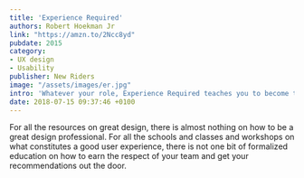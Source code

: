 ```yaml
---
title: 'Experience Required'
authors: Robert Hoekman Jr
link: "https://amzn.to/2Ncc8yd"
pubdate: 2015
category:
- UX design
- Usability
publisher: New Riders
image: "/assets/images/er.jpg"
intro: 'Whatever your role, Experience Required teaches you to become the UX leader you’ve always wanted to be.'
date: 2018-07-15 09:37:46 +0100
---
```


For all the resources on great design, there is almost nothing on how to be a great design professional. For all the schools and classes and workshops on what constitutes a good user experience, there is not one bit of formalized education on how to earn the respect of your team and get your recommendations out the door.